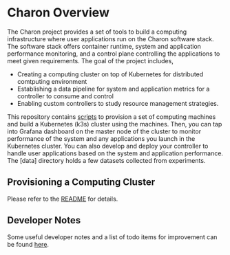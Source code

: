 # Charon Overview
The Charon project provides a set of tools to build a computing infrastructure where user applications run on the Charon software stack. The software stack offers container runtime, system and application performance monitoring, and a control plane controlling the applications to meet given requirements. The goal of the project includes,
- Creating a computing cluster on top of Kubernetes for distributed comtputing environment
- Establishing a data pipeline for system and application metrics for a controller to consume and control
- Enabling custom controllers to study resource management strategies.

This repository contains [scripts](ansible/) to provision a set of computing machines and build a Kubernetes (k3s) cluster using the machines. Then, you can tap into Grafana dashboard on the master node of the cluster to monitor performance of the system and any applications you launch in the Kubernetes cluster. You can also develop and deploy your controller to handle user applications based on the system and application performance. The [data] directory holds a few datasets collected from experiments.

## Provisioning a Computing Cluster
Please refer to the [README](ansible/README.md) for details.

## Developer Notes
Some useful developer notes and a list of todo items for improvement can be found [here](TODO.md).
